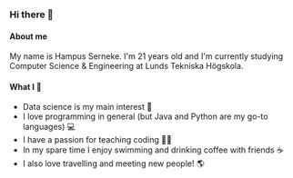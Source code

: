### Hi there 👋

#### About me

My name is Hampus Serneke. I'm 21 years old and I'm currently studying Computer Science & Engineering at Lunds Tekniska Högskola.

#### What I :green_heart:
* Data science is my main interest :test_tube:
* I love programming in general (but Java and Python are my go-to languages) :computer:
* I have a passion for teaching coding :man_teacher:
* In my spare time I enjoy swimming and drinking coffee with friends :coffee:
* I also love travelling and meeting new people! :earth_americas:

###

<!--
**HampSwe/HampSwe** is a ✨ _special_ ✨ repository because its `README.md` (this file) appears on your GitHub profile.

Here are some ideas to get you started:

- 🔭 I’m currently working on ...
- 🌱 I’m currently learning ...
- 👯 I’m looking to collaborate on ...
- 🤔 I’m looking for help with ...
- 💬 Ask me about ...
- 📫 How to reach me: ...
- 😄 Pronouns: ...
- ⚡ Fun fact: ...
-->
